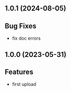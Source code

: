 ## 1.0.1 (2024-08-05)

## Bug Fixes

- fix doc errors

## 1.0.0 (2023-05-31)

## Features

- first upload

